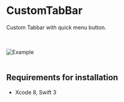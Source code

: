 # CustomTabBar

Custom Tabbar with quick menu button. 

<br><br>
![Example](gifs/tabbar.gif&s=200)
<br><br>


## **Requirements for installation**
- Xcode 8, Swift 3
<br><br>
